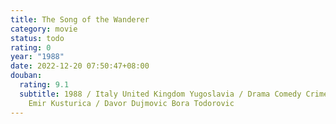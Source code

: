 ```yaml
---
title: The Song of the Wanderer
category: movie
status: todo
rating: 0
year: "1988"
date: 2022-12-20 07:50:47+08:00
douban:
  rating: 9.1
  subtitle: 1988 / Italy United Kingdom Yugoslavia / Drama Comedy Crime Fantasy /
    Emir Kusturica / Davor Dujmovic Bora Todorovic
---
```



